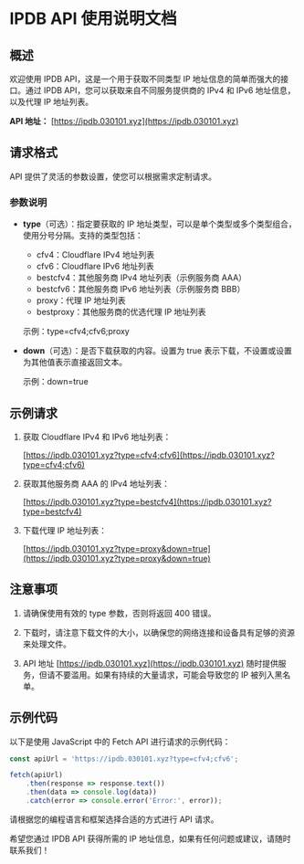 # IPDB API 使用说明文档

## 概述

欢迎使用 IPDB API，这是一个用于获取不同类型 IP 地址信息的简单而强大的接口。通过 IPDB API，您可以获取来自不同服务提供商的 IPv4 和 IPv6 地址信息，以及代理 IP 地址列表。

**API 地址：** [https://ipdb.030101.xyz](https://ipdb.030101.xyz)

## 请求格式

API 提供了灵活的参数设置，使您可以根据需求定制请求。

### 参数说明

- **type**（可选）：指定要获取的 IP 地址类型，可以是单个类型或多个类型组合，使用分号分隔。支持的类型包括：
  - cfv4：Cloudflare IPv4 地址列表
  - cfv6：Cloudflare IPv6 地址列表
  - bestcfv4：其他服务商 IPv4 地址列表（示例服务商 AAA）
  - bestcfv6：其他服务商 IPv6 地址列表（示例服务商 BBB）
  - proxy：代理 IP 地址列表
  - bestproxy：其他服务商的优选代理 IP 地址列表

  示例：type=cfv4;cfv6;proxy

- **down**（可选）：是否下载获取的内容。设置为 true 表示下载，不设置或设置为其他值表示直接返回文本。

  示例：down=true

## 示例请求

1. 获取 Cloudflare IPv4 和 IPv6 地址列表：

   [https://ipdb.030101.xyz?type=cfv4;cfv6](https://ipdb.030101.xyz?type=cfv4;cfv6)

2. 获取其他服务商 AAA 的 IPv4 地址列表：

   [https://ipdb.030101.xyz?type=bestcfv4](https://ipdb.030101.xyz?type=bestcfv4)

3. 下载代理 IP 地址列表：

   [https://ipdb.030101.xyz?type=proxy&down=true](https://ipdb.030101.xyz?type=proxy&down=true)


## 注意事项

1. 请确保使用有效的 type 参数，否则将返回 400 错误。

2. 下载时，请注意下载文件的大小，以确保您的网络连接和设备具有足够的资源来处理文件。

3. API 地址 [https://ipdb.030101.xyz](https://ipdb.030101.xyz) 随时提供服务，但请不要滥用。如果有持续的大量请求，可能会导致您的 IP 被列入黑名单。

## 示例代码

以下是使用 JavaScript 中的 Fetch API 进行请求的示例代码：

```javascript
const apiUrl = 'https://ipdb.030101.xyz?type=cfv4;cfv6';

fetch(apiUrl)
    .then(response => response.text())
    .then(data => console.log(data))
    .catch(error => console.error('Error:', error));
```

请根据您的编程语言和框架选择合适的方式进行 API 请求。

希望您通过 IPDB API 获得所需的 IP 地址信息，如果有任何问题或建议，请随时联系我们！
